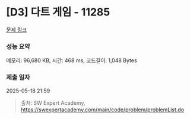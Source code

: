 # [D3] 다트 게임 - 11285 

[문제 링크](https://swexpertacademy.com/main/code/problem/problemDetail.do?contestProbId=AXZuaLsqz9wDFAST) 

### 성능 요약

메모리: 96,680 KB, 시간: 468 ms, 코드길이: 1,048 Bytes

### 제출 일자

2025-05-18 21:59



> 출처: SW Expert Academy, https://swexpertacademy.com/main/code/problem/problemList.do